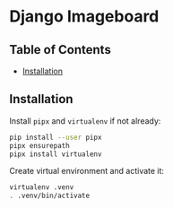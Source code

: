 # Django Imageboard

## Table of Contents
- [Installation](#installation)

## Installation
Install `pipx` and `virtualenv` if not already:
```sh
pip install --user pipx
pipx ensurepath
pipx install virtualenv
```

Create virtual environment and activate it:
```sh
virtualenv .venv
. .venv/bin/activate
```